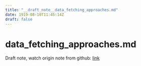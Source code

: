 ```yaml
---
title: "__draft_note__data_fetching_approaches.md"
date: 1919-08-10T11:45:14Z
draft: false
---
```


# data_fetching_approaches.md

Draft note, watch origin note from github: [link](https:/github.com/tinghaolai/just-random-note/blob/master/db/mysql/data_fetching_approaches.md)